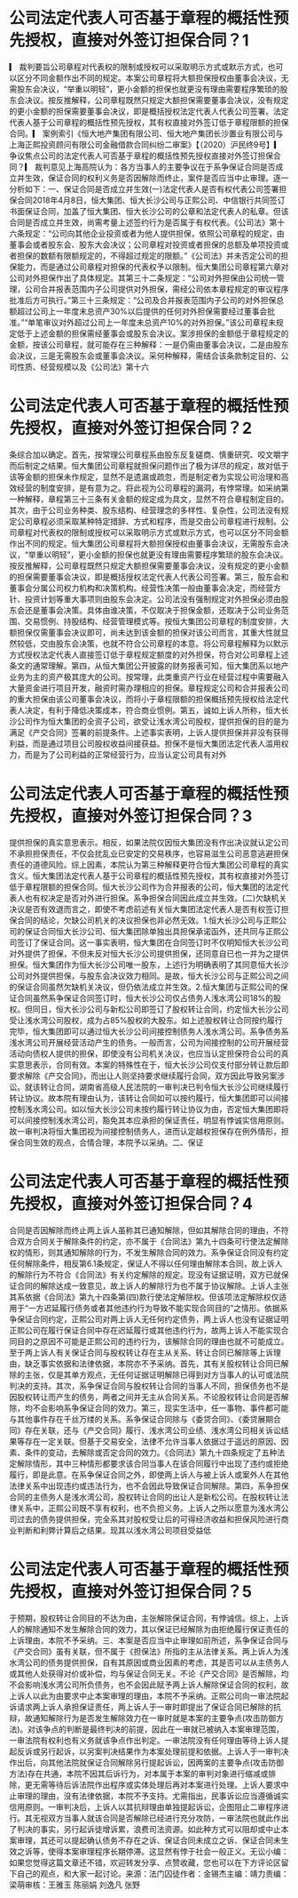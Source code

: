 # 公司法定代表人可否基于章程的概括性预先授权，直接对外签订担保合同？1

▎ 裁判要旨公司章程对代表权的限制或授权可以采取明示方式或默示方式，也可以区分不同金额作出不同的规定。本案公司章程将大额担保授权由董事会决议，无需股东会决议，“举重以明轻”，更小金额的担保也就更没有理由需要程序繁琐的股东会决议。按反推解释，公司章程既然只规定大额担保需要董事会决议，没有规定的更小金额的担保需要董事会决议，即是概括授权法定代表人代表公司签署。法定代表人基于公司章程的概括性预先授权，其有权直接对外签订低于章程限额的担保合同。▎ 案例索引《恒大地产集团有限公司、恒大地产集团长沙置业有限公司与上海正熙投资顾问有限公司金融借款合同纠纷二审案》【（2020）沪民终9号】▎ 争议焦点公司的法定代表人可否基于章程的概括性预先授权直接对外签订担保合同？▎ 裁判意见上海高院认为：各方当事人的主要争议在于系争保证合同是否成立并生效，保证合同的权利义务是否因解除而终止，案件是否应当中止审理。逐一分析如下：一、保证合同是否成立并生效(一)法定代表人是否有权代表公司签署担保合同2018年4月8日，恒大集团、恒大长沙公司与正熙公司、中信银行共同签订书面保证合同，加盖了恒大集团、恒大长沙公司的公章和法定代表人的私章。但该合同是否成立并生效，尚需考量上述签约行为是否属于有权代表。《公司法》第十六条规定：“公司向其他企业投资或者为他人提供担保，依照公司章程的规定，由董事会或者股东会、股东大会决议；公司章程对投资或者担保的总额及单项投资或者担保的数额有限额规定的，不得超过规定的限额。”《公司法》并未否定公司的担保能力，而是通过公司章程对担保的代表权予以限制。恒大集团公司章程第六章对公司对外担保作出了具体规定。其第三十二条规定：“公司对外担保由公司统一管理，公司合并报表范围内子公司提供对外担保，需经公司依本章程规定的审议程序批准后方可执行。”第三十三条规定：“公司及合并报表范围内子公司的对外担保总额超过公司上一年度末总资产30%以后提供的任何对外担保需要经过董事会批准。”“单笔审议对外超过公司上一年度未总资产10%的对外担保。”该公司章程未规定低于上述金额的担保需经董事会或股东会决议。案涉担保的金额低于章程规定的金额，按该公司章程，就可能存在三种解释：一是仍需由董事会决议，二是由股东会决议，三是无需股东会或董事会决议。采何种解释，需结合该条款制定目的、公司性质、经营规模以及《公司法》第十六

# 公司法定代表人可否基于章程的概括性预先授权，直接对外签订担保合同？2

条综合加以确定。首先，按常理公司章程系由股东反复磋商、慎重研究、咬文嚼字而后制定之结果。恒大集团公司章程就担保问题作出了极为详尽的规定，故对低于该等金额的担保未作规定，显然不是遗漏或疏忽，而是制定者为实现公司治理和高效经营的制度安排，是有意为之。将此视为公司章程的漏洞，有悖常理。如采纳第一种解释，章程第三十三条有关金额的规定成为具文，显然不符合章程制定目的。其次，由于公司业务种类、股东结构、经营理念的多样性、复杂性，公司法没有规定公司章程必须采取某种特定措辞、方式和程序，而是交由公司章程进行规制。公司章程对代表权的限制或授权可以采取明示方式或默示方式，也可以区分不同金额作出不同的规定。恒大集团公司章程将大额担保授权由董事会决议，无需股东会决议，“举重以明轻”，更小金额的担保也就更没有理由需要程序繁琐的股东会决议。按反推解释，公司章程既然只规定大额担保需要董事会决议，没有规定的更小金额的担保需要董事会决议，即是概括授权法定代表人代表公司签署。第三，股东会和董事会分属公司权力机构和决策机构。经营性决策一般由董事会决定，而经营方针、投资计划等重大事项则由股东会决定。公司法没有强制规定对外担保必须由股东会还是董事会决策。具体由谁决策，不仅取决于担保金额，还取决于公司业务范围、交易惯例、持股结构、经营管理模式等。按恒大集团公司章程的制度安排，大额担保仅需董事会决议即可，尚未达到该金额的担保对该公司而言，其重大性就显然较低，交由股东会决策，也就不符合公司章程的本意。将公司章程解释为以默示方式授权法定代表人直接签订低于章程规定额度的对外担保，符合对公司章程上述条文的通常理解。第四，从恒大集团公开披露的财务报表可知，恒大集团系以地产业务为主的资产极其庞大的公司。按常理，此类重资产行业在经营过程中需要融入大量资金进行项目开发，融资时需办理相应的担保。章程规定公司和合并报表公司的重大担保由该公司董事会决议，而将小于章程限额的担保概括预先授权给法定代表人决定，有利于降低决策成本，符合商业惯例。第五，诚如上诉人所称，恒大长沙公司作为恒大集团的全资子公司，欲受让浅水湾公司股权，提供担保的目的是为满足《产交合同》签署的前提条件。上述事实表明，上诉人提供担保并非没有获得利益，而是通过项目公司股权收益间接获益。担保不是恒大集团法定代表人滥用权力，而是为了公司利益的正常经营行为，应当认定公司具有对外

# 公司法定代表人可否基于章程的概括性预先授权，直接对外签订担保合同？3

提供担保的真实意思表示。相反，如果法院仅因恒大集团没有作出决议就认定公司不承担担保责任，不仅会扰乱业已安定的交易秩序，也容易滋生公司恶意逃避担保责任的道德风险。综上因素，本院认为第三种解释更符合恒大集团公司章程的真实含义。恒大集团法定代表人基于公司章程的概括性预先授权，其有权直接对外签订低于章程限额的担保合同。恒大长沙公司作为合并报表的公司，恒大集团的法定代表人也有权决定是否对外进行担保。系争担保合同因此成立并生效。(二)欠缺机关决议是否有效退而言之，即使不考虑前述有关恒大集团法定代表人是否有权签订担保合同的结论，欠缺公司机关的决议担保也非必然无效。1.恒大长沙公司与正熙公司的保证合同恒大长沙公司、恒大集团除单独出具担保承诺函外，还共同与正熙公司签订了保证合同。这一事实表明，恒大集团在合同签订时不仅明知恒大长沙公司对外提供了担保，不但未反对恒大长沙公司提供担保，还同意自已也一并为之提供担保。恒大集团作为恒大长沙公司唯一股东，上述行为明确表明了其同意恒大长沙公司对外提供担保，与股东会决议效力相同。是故，恒大长沙公司与正熙公司之间的保证合同虽然欠缺机关决议，但仍依法成立并生效。2.恒大集团与正熙公司的保证合同虽然系争保证合同签订时，恒大长沙公司仅占债务人浅水湾公司18%的股权。但同日，恒大长沙公司与新松公司即签订了股权转让合同，约定恒大长沙公司受让浅水湾公司股权，成为占85%股权的大股东。如上述股权转让合同按约履行完毕，恒大集团即可以通过恒大长沙公司间接控制债务人浅水湾公司。系争债务系浅水湾公司开展经营活动产生的债务。一般而言，公司为间接控制的公司开展经营活动向债权人提供的担保，即使没有公司机关决议，也应当认定担保符合公司的真实意思表示，合同有效。本案的特殊性在于，恒大长沙公司仅支付部分转让款后即要求解除《产交合同》，而出让人则坚持要求继续履行合同，双方因此导致另案涉讼。就该转让合同，湖南省高级人民法院的一审判决已判令恒大长沙公司继续履行转让协议。故本院有理由认为，该转让合同如可以按约履行，恒大集团即可以间接控制浅水湾公司。如以恒大长沙公司未按约履行转让协议为由，否定恒大集团即将可以间接控制浅水湾公司，豁免其本应承担的保证责任，明显有悖诚实信用原则。故一审判决将恒大集团视为间接控制债务人，进而认定越权担保存在例外情形，担保合同生效的观点，合情合理，本院予以采纳。二、保证

# 公司法定代表人可否基于章程的概括性预先授权，直接对外签订担保合同？4

合同是否因解除而终止两上诉人虽称其已通知解除，但如其解除合同的理由，不符合双方合同关于解除条件的约定，亦不属于《合同法》第九十四条可行使法定解除权的情形，则其通知解除的行为，不发生解除合同的效力。系争保证合同没有约定任何解除条件，相反第6.1条规定，保证人不得以任何理由解除本合同，故上诉人的解除行为不符合《合同法》有关约定解除的规定。现没有证据证明，双方已就保证合同的解除达成一致意见，故上诉人的解除行为也不属于协议解除。上诉人主张其系依据《合同法》第九十四条第(四)款行使法定解除权。但该项法定解除权仅适用于“一方迟延履行债务或者其他违约行为导致不能实现合同目的”之情形。依据系争保证合同约定，正熙公司对两上诉人无任何约定债务，两上诉人也没有证据证明正熙公司在履行保证合同中存在迟延履行或其他违约行为，故两上诉人不能实现合同目的之原因不可能是正熙公司的违约行为，该解除合同的理由也就不可能成立。至于两上诉人有关保证合同与股权转让存在主从关系、转让合同已解除等上诉理由，缺乏事实依据和法律依据，本院亦不予采纳。首先，其有关股权转让合同已解除的主张，仅是其单方观点，无任何证据证明解除已得到对方当事人的认可或法院判决的支持。其次，系争保证合同与股权转让合同的当事人不同，担保债务也不是因股权转让而产生的债务，两者之间并无主从合同关系。不论股权转让合同是否解除，均不会影响系争保证合同的效力。第三，现实生活中，任一事物、事件都可能与其他事件存在千丝万缕的关系。系争保证合同除与《委贷合同》、《委贷展期合同》存在关联，还与《产交合同》履行、浅水湾公司业绩、浅水湾公司相关诉讼结果等存在一定关联。但基于交易安全，法律不允许当事人依据过于遥远的原因、因素、条件的变动，去解除或否定合同的效力。《合同法》第九十四条规定了五种法定解除情形，其中三种情形都要求该合同当事人在该合同履行中出现了违约或拒绝履行，即是此意。在系争保证合同之外，即使两上诉人与被上诉人或案外人在其他法律关系中出现违约或违法行为，也不会因此导致保证合同解除。第四，系争担保合同的主债务人是浅水湾公司，股权转让合同的出让人是新松公司。在股权转让法律关系中，正熙公司既不享有权利，也不负担义务。上诉人之所以愿意为浅水湾公司过去的债务提供担保，完全系其对股权受让后的可得经济收益和担保风险进行商业判断和利弊计算后之结果。现其以浅水湾公司项目受益低

# 公司法定代表人可否基于章程的概括性预先授权，直接对外签订担保合同？5

于预期，股权转让合同目的不达为由，主张解除保证合同，有悖诚信。综上，上诉人的解除通知不发生解除合同的效力，其以保证已经解除为由拒绝履行保证责任的上诉理由，本院不予采纳。三、本案是否应当中止审理如前所述，系争保证合同与《产交合同》虽有关联，但不属于《担保法》所指的主从法律关系。两上诉人为浅水湾公司的债务提供担保，自有其原因或商业因素的考虑，其是否可以从主债务人或其他人处获得对价或补偿，均与保证合同无关。不论《产交合同》是否解除，均不会影响浅水湾公司所负债务，也不会因此赋予两上诉人解除保证合同的权利，故上诉人以此为由要求中止本案审理的理由，本院不予采纳。正熙公司向一审法院起诉请求两上诉人承担保证责任，两上诉人于一审时即提出了保证合同已解除的抗辩，故通知解除行为是否发生解除效力在一审时就是本案的主要争点(攻击防御方法)。对该争点的判断是最终判决的前提，因此在一审就已被纳入本案审理范围，一审法院有权利也有义务就该争点作出判定。一审法院没有任何理由等待上诉人提起反诉或另行起诉，以另案判决结果作为本案处理前提和依据。上诉人于一审判决作出后，向其他法院就保证合同解除另行提起诉讼，因两案的主要争点(攻击防御方法)存在共通，本院不因其后诉行为，对本属于本案的审判对象进行缩减或排除，更无需等待后诉法院作出程序或实体处理后再对本案进行处理。上诉人要求中止审理的理由，没有法律依据，本院不予支持。尤需指出，民事诉讼应当遵循诚实信用原则。一审判决后，上诉人以其抗辩理由单独提起诉讼，企图阻止二审程序进行。其无视双方当事人就该合同是否解除已经进行充分攻防，一审法院也就此作出了判决的事实，另行起诉徒增诉累，浪费司法资源。如此种方式可以阻却或中止本案审理，其还可以提起确认债务不存在之诉、保证合同未成立之诉、保证合同未生效之诉等，使得本案审理程序长期停滞。这显然有悖于社会一般正义。无讼小编：如果您觉得这篇文章还不错，欢迎转发分享、点赞收藏，您也可以在下方评论区留下自己的观点，和大家一起讨论。来源：法门囚徒作者：金锡杰主编：靖力责编：梁萌审核：王雅玉 陈丽娟 刘逸凡 张野

